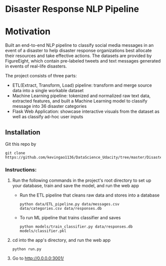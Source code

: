 # Disaster Response NLP Pipeline

# Motivation
Built an end-to-end NLP pipeline to classify social media messages in an event of a disaster to help disaster response organizations best allocate their resources and take effective actions. The datasets are provided by FigureEight, which contain pre-labeled tweets and text messages generated in events of real-life disasters.

The project consists of three parts:
- ETL(Extract, Transform, Load) pipeline: transform and merge source data into a single workable dataset
- Machine Learning pipeline: tokenized and normalized raw text data, extracted features, and built a Machine Learning model to classify message into 36 disaster categories
- Flask Web Application: showcase interactive visuals from the dataset as well as classify ad-hoc user inputs

## Installation
Git this repo by 
```
git clone https://github.com/kevingao1136/DataScience_Udacity/tree/master/Disaster_Response_Project
```

### Instructions:
1. Run the following commands in the project's root directory to set up your database, train and save the model, and run the web app

    - Run the ETL pipeline that cleans raw data and stores into a database
        ```
        python data/ETL_pipeline.py data/messages.csv data/categories.csv data/responses.db
        ```
    - To run ML pipeline that trains classifier and saves
        ```
        python models/train_classifier.py data/responses.db models/classifier.pkl
        ```

2. cd into the app's directory, and run the web app
    ```
    python run.py
    ```

3. Go to http://0.0.0.0:3001/
